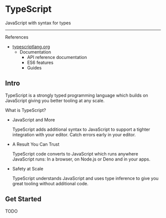 # TypeScript

JavaScript with syntax for types

---

References

- [typescriptlang.org](https://www.typescriptlang.org/)
    - Documentation
        - API reference documentation
        - ES6 features
        - Guides

## Intro

TypeScript is a strongly typed programming language
which builds on JavaScript giving you better tooling at any scale.

What is TypeScript?

-   JavaScript and More

    TypeScript adds additional syntax to JavaScript
    to support a tighter integration with your editor.
    Catch errors early in your editor.

-   A Result You Can Trust

    TypeScript code converts to JavaScript
    which runs anywhere JavaScript runs:
    In a browser, on Node.js or Deno and in your apps.

-   Safety at Scale

    TypeScript understands JavaScript and
    uses type inference to give you great tooling
    without additional code.

## Get Started

TODO

